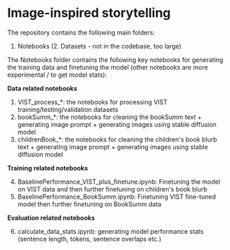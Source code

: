 # Image-inspired storytelling

The repository contains the following main folders:

1. Notebooks
(2. Datasets - not in the codebase, too large)

The Notebooks folder contains the following key notebooks for generating the training data and finetuning the model (other notebooks are more experimental / to get model stats):

**Data related notebooks**

1. VIST_process_*: the notebooks for processing VIST training/testing/validation datasets
2. bookSumm_*: the notebooks for cleaning the bookSumm text + generating image prompt + generating images using stable diffusion model 
3. childrenBook_*: the notebooks for cleaning the children's book blurb text + generating image prompt + generating images using stable diffusion model

**Training related notebooks**

4. BaselinePerformance_VIST_plus_finetune.ipynb: Finetuning the model on VIST data and then further finetuning on children's book blurb
5. BaselinePerformance_BookSumm.ipynb: Finetuning VIST fine-tuned model then further finetuning on BookSumm data

**Evaluation related notebooks**

6. calculate_data_stats.ipynb: generating model performance stats (sentence length, tokens, sentence overlaps etc.)
